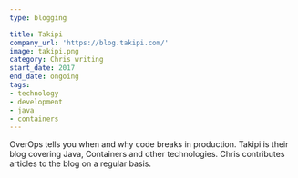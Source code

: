 ```yaml
---
type: blogging

title: Takipi
company_url: 'https://blog.takipi.com/'
image: takipi.png
category: Chris writing
start_date: 2017
end_date: ongoing
tags:
- technology
- development
- java
- containers
---
```


OverOps tells you when and why code breaks in production. Takipi is their blog covering Java, Containers and other technologies. Chris contributes articles to the blog on a regular basis.
